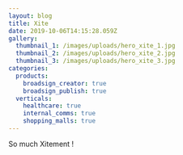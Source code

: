 ```yaml
---
layout: blog
title: Xite
date: 2019-10-06T14:15:28.059Z
gallery:
  thumbnail_1: /images/uploads/hero_xite_1.jpg
  thumbnail_2: /images/uploads/hero_xite_2.jpg
  thumbnail_3: /images/uploads/hero_xite_3.jpg
categories:
  products:
    broadsign_creator: true
    broadsign_publish: true
  verticals:
    healthcare: true
    internal_comms: true
    shopping_malls: true
---
```

So much Xitement !
